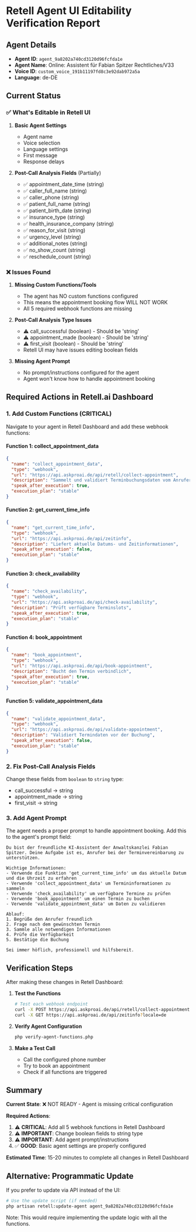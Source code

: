 # Retell Agent UI Editability Verification Report

## Agent Details
- **Agent ID**: `agent_9a8202a740cd3120d96fcfda1e`
- **Agent Name**: Online: Assistent für Fabian Spitzer Rechtliches/V33
- **Voice ID**: `custom_voice_191b11197fd8c3e92dab972a5a`
- **Language**: de-DE

## Current Status

### ✅ What's Editable in Retell UI
1. **Basic Agent Settings**
   - Agent name
   - Voice selection
   - Language settings
   - First message
   - Response delays

2. **Post-Call Analysis Fields** (Partially)
   - ✅ appointment_date_time (string)
   - ✅ caller_full_name (string)
   - ✅ caller_phone (string)
   - ✅ patient_full_name (string)
   - ✅ patient_birth_date (string)
   - ✅ insurance_type (string)
   - ✅ health_insurance_company (string)
   - ✅ reason_for_visit (string)
   - ✅ urgency_level (string)
   - ✅ additional_notes (string)
   - ✅ no_show_count (string)
   - ✅ reschedule_count (string)

### ❌ Issues Found

1. **Missing Custom Functions/Tools**
   - The agent has NO custom functions configured
   - This means the appointment booking flow WILL NOT WORK
   - All 5 required webhook functions are missing

2. **Post-Call Analysis Type Issues**
   - ⚠️ call_successful (boolean) - Should be 'string'
   - ⚠️ appointment_made (boolean) - Should be 'string'
   - ⚠️ first_visit (boolean) - Should be 'string'
   - Retell UI may have issues editing boolean fields

3. **Missing Agent Prompt**
   - No prompt/instructions configured for the agent
   - Agent won't know how to handle appointment booking

## Required Actions in Retell.ai Dashboard

### 1. Add Custom Functions (CRITICAL)
Navigate to your agent in Retell Dashboard and add these webhook functions:

#### Function 1: collect_appointment_data
```json
{
  "name": "collect_appointment_data",
  "type": "webhook",
  "url": "https://api.askproai.de/api/retell/collect-appointment",
  "description": "Sammelt und validiert Terminbuchungsdaten vom Anrufer",
  "speak_after_execution": true,
  "execution_plan": "stable"
}
```

#### Function 2: get_current_time_info
```json
{
  "name": "get_current_time_info",
  "type": "webhook",
  "url": "https://api.askproai.de/api/zeitinfo",
  "description": "Liefert aktuelle Datums- und Zeitinformationen",
  "speak_after_execution": false,
  "execution_plan": "stable"
}
```

#### Function 3: check_availability
```json
{
  "name": "check_availability",
  "type": "webhook",
  "url": "https://api.askproai.de/api/check-availability",
  "description": "Prüft verfügbare Terminslots",
  "speak_after_execution": true,
  "execution_plan": "stable"
}
```

#### Function 4: book_appointment
```json
{
  "name": "book_appointment",
  "type": "webhook",
  "url": "https://api.askproai.de/api/book-appointment",
  "description": "Bucht den Termin verbindlich",
  "speak_after_execution": true,
  "execution_plan": "stable"
}
```

#### Function 5: validate_appointment_data
```json
{
  "name": "validate_appointment_data",
  "type": "webhook",
  "url": "https://api.askproai.de/api/validate-appointment",
  "description": "Validiert Termindaten vor der Buchung",
  "speak_after_execution": false,
  "execution_plan": "stable"
}
```

### 2. Fix Post-Call Analysis Fields
Change these fields from `boolean` to `string` type:
- call_successful → string
- appointment_made → string  
- first_visit → string

### 3. Add Agent Prompt
The agent needs a proper prompt to handle appointment booking. Add this to the agent's prompt field:

```
Du bist der freundliche KI-Assistent der Anwaltskanzlei Fabian Spitzer. Deine Aufgabe ist es, Anrufer bei der Terminvereinbarung zu unterstützen.

Wichtige Informationen:
- Verwende die Funktion 'get_current_time_info' um das aktuelle Datum und die Uhrzeit zu erfahren
- Verwende 'collect_appointment_data' um Termininformationen zu sammeln
- Verwende 'check_availability' um verfügbare Termine zu prüfen
- Verwende 'book_appointment' um einen Termin zu buchen
- Verwende 'validate_appointment_data' um Daten zu validieren

Ablauf:
1. Begrüße den Anrufer freundlich
2. Frage nach dem gewünschten Termin
3. Sammle alle notwendigen Informationen
4. Prüfe die Verfügbarkeit
5. Bestätige die Buchung

Sei immer höflich, professionell und hilfsbereit.
```

## Verification Steps

After making these changes in Retell Dashboard:

1. **Test the Functions**
   ```bash
   # Test each webhook endpoint
   curl -X POST https://api.askproai.de/api/retell/collect-appointment/test
   curl -X GET https://api.askproai.de/api/zeitinfo?locale=de
   ```

2. **Verify Agent Configuration**
   ```bash
   php verify-agent-functions.php
   ```

3. **Make a Test Call**
   - Call the configured phone number
   - Try to book an appointment
   - Check if all functions are triggered

## Summary

**Current State**: ❌ NOT READY - Agent is missing critical configuration

**Required Actions**:
1. ⚠️ **CRITICAL**: Add all 5 webhook functions in Retell Dashboard
2. ⚠️ **IMPORTANT**: Change boolean fields to string type
3. ⚠️ **IMPORTANT**: Add agent prompt/instructions
4. ✅ **GOOD**: Basic agent settings are properly configured

**Estimated Time**: 15-20 minutes to complete all changes in Retell Dashboard

## Alternative: Programmatic Update

If you prefer to update via API instead of the UI:

```bash
# Use the update script (if needed)
php artisan retell:update-agent agent_9a8202a740cd3120d96fcfda1e
```

Note: This would require implementing the update logic with all the functions.